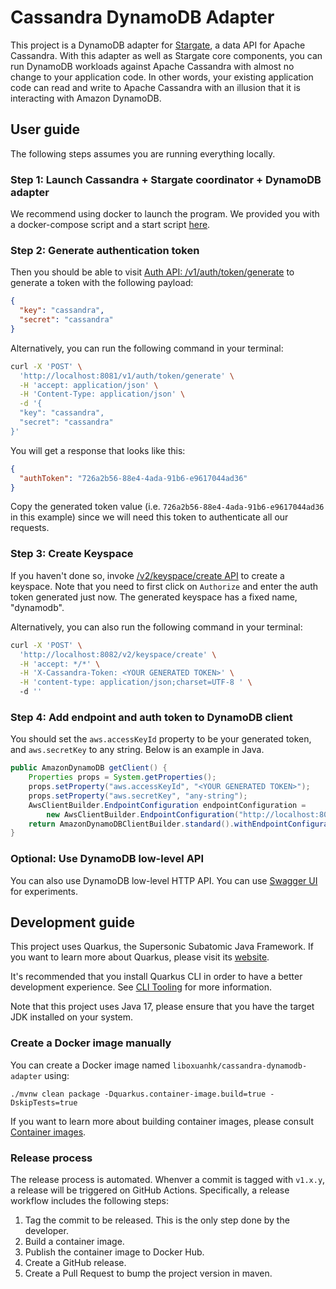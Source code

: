 # Cassandra DynamoDB Adapter

This project is a DynamoDB adapter for [Stargate](https://stargate.io/), a data API for Apache Cassandra.
With this adapter as well as Stargate core components, you can run DynamoDB workloads against Apache Cassandra with
almost no change to your application code. In other words, your existing application code can read and write to Apache
Cassandra with an illusion that it is interacting with Amazon DynamoDB.

## User guide

The following steps assumes you are running everything locally.

### Step 1: Launch Cassandra + Stargate coordinator + DynamoDB adapter

We recommend using docker to launch the program. We provided you with a docker-compose script and a start script [here](./docker-compose).

### Step 2: Generate authentication token

Then you should be able to visit [Auth API: /v1/auth/token/generate](http://localhost:8081/swagger-ui/#/auth/createToken_1) to generate a token with
the following payload:

```json
{
  "key": "cassandra",
  "secret": "cassandra"
}
```

Alternatively, you can run the following command in your terminal:

```bash
curl -X 'POST' \
  'http://localhost:8081/v1/auth/token/generate' \
  -H 'accept: application/json' \
  -H 'Content-Type: application/json' \
  -d '{
  "key": "cassandra",
  "secret": "cassandra"
}'
```

You will get a response that looks like this:

```json
{
  "authToken": "726a2b56-88e4-4ada-91b6-e9617044ad36"
}
```

Copy the generated token value (i.e. `726a2b56-88e4-4ada-91b6-e9617044ad36` in this example) since we will need this token to authenticate all our requests.

### Step 3: Create Keyspace

If you haven't done so, invoke [/v2/keyspace/create API](http://localhost:8082/swagger-ui/#/default/post_v2_keyspace_create) to create a keyspace.
Note that you need to first click on `Authorize` and enter the auth token generated just now. The generated keyspace has a fixed name, "dynamodb".

Alternatively, you can also run the following command in your terminal:

```bash
curl -X 'POST' \
  'http://localhost:8082/v2/keyspace/create' \
  -H 'accept: */*' \
  -H 'X-Cassandra-Token: <YOUR GENERATED TOKEN>' \
  -H 'content-type: application/json;charset=UTF-8 ' \ 
  -d ''
```

### Step 4: Add endpoint and auth token to DynamoDB client

You should set the `aws.accessKeyId` property to be your generated token, and `aws.secretKey` to any string. Below
is an example in Java.

```java
public AmazonDynamoDB getClient() {
    Properties props = System.getProperties();
    props.setProperty("aws.accessKeyId", "<YOUR GENERATED TOKEN>");
    props.setProperty("aws.secretKey", "any-string");
    AwsClientBuilder.EndpointConfiguration endpointConfiguration =
        new AwsClientBuilder.EndpointConfiguration("http://localhost:8082/v2", "any-string");
    return AmazonDynamoDBClientBuilder.standard().withEndpointConfiguration(endpointConfiguration).build();
}
```

### Optional: Use DynamoDB low-level API

You can also use DynamoDB low-level HTTP API. You can use [Swagger UI](http://localhost:8082/swagger-ui/) for experiments.

## Development guide

This project uses Quarkus, the Supersonic Subatomic Java Framework.
If you want to learn more about Quarkus, please visit its [website](https://quarkus.io/).

It's recommended that you install Quarkus CLI in order to have a better development experience.
See [CLI Tooling](https://quarkus.io/guides/cli-tooling) for more information.

Note that this project uses Java 17, please ensure that you have the target JDK installed on your system.

### Create a Docker image manually

You can create a Docker image named `liboxuanhk/cassandra-dynamodb-adapter` using:
```
./mvnw clean package -Dquarkus.container-image.build=true -DskipTests=true
```

If you want to learn more about building container images, please consult [Container images](https://quarkus.io/guides/container-image).

### Release process

The release process is automated. Whenver a commit is tagged
with `v1.x.y`, a release will be triggered on GitHub Actions. Specifically,
a release workflow includes the following steps:

1. Tag the commit to be released. This is the only
   step done by the developer.
2. Build a container image.
3. Publish the container image to Docker Hub.
4. Create a GitHub release.
5. Create a Pull Request to bump the project version
   in maven.
